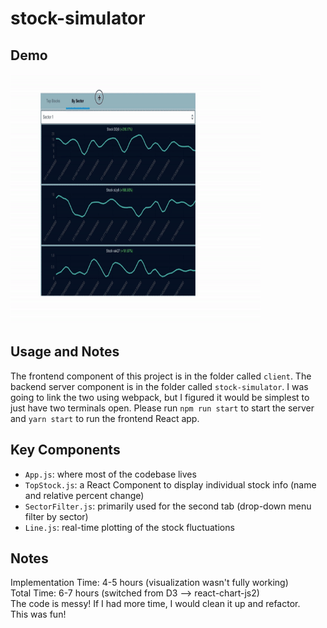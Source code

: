 # stock-simulator

## Demo

<img src="demo.gif" width="400" height="400"/>

## Usage and Notes

The frontend component of this project is in the folder called `client`.
The backend server component is in the folder called `stock-simulator`.
I was going to link the two using webpack, but I figured it would be 
simplest to just have two terminals open. Please run `npm run start` to 
start the server and `yarn start` to run the frontend React app.

## Key Components

* `App.js`: where most of the codebase lives
* `TopStock.js`: a React Component to display individual stock info (name and relative percent change)
* `SectorFilter.js`: primarily used for the second tab (drop-down menu filter by sector)
* `Line.js`: real-time plotting of the stock fluctuations

## Notes

Implementation Time: 4-5 hours (visualization wasn't fully working)  
Total Time: 6-7 hours (switched from D3 --> react-chart-js2)  
The code is messy! If I had more time, I would clean it up and refactor.  
This was fun!  
